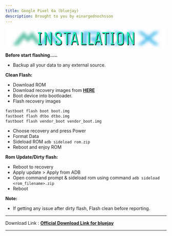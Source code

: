 ```yaml
---
title: Google Pixel 6a (bluejay)
description: Brought to you by einargednochsson
---
```


<a href="#"><img align="center" img src="/assets/installation.png" /></a>

**Before start flashing…..**
- Backup all your data to any external source.

**Clean Flash:**
- Download ROM
- Download recovery images from [**HERE**](https://sourceforge.net/projects/wilmabumsson/files/Installation_Kit_Bluejay_PM_A14/)
- Boot device into bootloader.
- Flash recovery images

```
fastboot flash boot boot.img
fastboot flash dtbo dtbo.img
fastboot flash vendor_boot vendor_boot.img
```
- Choose recovery and press Power
- Format Data
- Sideload ROM ```adb sideload rom.zip```
- Reboot and enjoy ROM

**Rom Update/Dirty flash:**
- Reboot to recovery
- Apply update > Apply from ADB
- Open command prompt & sideload rom using command ```adb sideload <rom_filename>.zip```
- Reboot

**Note:**
- If getting any issue after dirty flash, Flash clean before reporting.

----
Download Link : [**Official Download Link for bluejay**](https://sourceforge.net/projects/projectmatrixx/files/Android-14/bluejay/)

----
